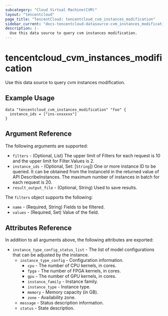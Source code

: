 ```yaml
---
subcategory: "Cloud Virtual Machine(CVM)"
layout: "tencentcloud"
page_title: "TencentCloud: tencentcloud_cvm_instances_modification"
sidebar_current: "docs-tencentcloud-datasource-cvm_instances_modification"
description: |-
  Use this data source to query cvm instances modification.
---
```


# tencentcloud_cvm_instances_modification

Use this data source to query cvm instances modification.

## Example Usage

```hcl
data "tencentcloud_cvm_instances_modification" "foo" {
  instance_ids = ["ins-xxxxxxx"]
}
```

## Argument Reference

The following arguments are supported:

* `filters` - (Optional, List) The upper limit of Filters for each request is 10 and the upper limit for Filter.Values is 2.
* `instance_ids` - (Optional, Set: [`String`]) One or more instance ID to be queried. It can be obtained from the InstanceId in the returned value of API DescribeInstances. The maximum number of instances in batch for each request is 20.
* `result_output_file` - (Optional, String) Used to save results.

The `filters` object supports the following:

* `name` - (Required, String) Fields to be filtered.
* `values` - (Required, Set) Value of the field.

## Attributes Reference

In addition to all arguments above, the following attributes are exported:

* `instance_type_config_status_list` - The list of model configurations that can be adjusted by the instance.
  * `instance_type_config` - Configuration information.
    * `cpu` - The number of CPU kernels, in cores.
    * `fpga` - The number of FPGA kernels, in cores.
    * `gpu` - The number of GPU kernels, in cores.
    * `instance_family` - Instance family.
    * `instance_type` - Instance type.
    * `memory` - Memory capacity (in GB).
    * `zone` - Availability zone.
  * `message` - Status description information.
  * `status` - State description.


